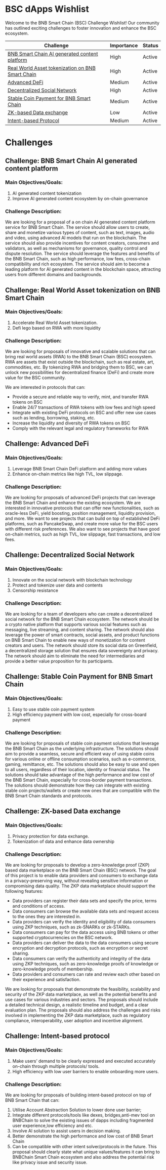# BSC dApps Wishlist

Welcome to the BNB Smart Chain (BSC) Challenge Wishlist! Our community has outlined exciting challenges to foster innovation and enhance the BSC ecosystem. 

| Challenge                                                    | Importance | Status |
| ------------------------------------------------------------ | ---------- | ------ |
| [BNB Smart Chain AI generated content platform](#challenge-bnb-smart-chain-ai-generated-content-platform) | High       | Active |
| [Real World Asset tokenization on BNB Smart Chain](#challenge-real-world-asset-tokenization-on-bnb-smart-chain) | High       | Active |
| [Advanced DeFi](#challenge-advanced-defi)                    | Medium     | Active |
| [Decentralized Social Network](#challenge-decentralized-social-network) | High       | Active |
| [Stable Coin Payment for BNB Smart Chain](#challenge-stable-coin-payment-for-bnb-smart-chain) | Medium     | Active |
| [ZK-based Data exchange](#challenge-zk-based-data-exchange)  | Low        | Active |
| [Intent-based Protocol](#challenge-intent-based-protocol)    | Medium     | Active |



# Challenges



## Challenge: BNB Smart Chain AI generated content platform 

### Main Objectives/Goals:
1. AI generated content tokenization
2. Improve AI generated content ecosystem by on-chain governance

### Challenge Description:
We are looking for a proposal of a on chain AI generated content platform service for BNB Smart Chain. The service should allow users to create, share and monetize various types of content, such as text, images, audio and video, using advanced AI models that run on the blockchain. The service should also provide incentives for content creators, consumers and validators, as well as mechanisms for governance, quality control and dispute resolution. The service should leverage the features and benefits of the BNB Smart Chain, such as high performance, low fees, cross-chain compatibility and rich ecosystem. The service should aim to become a leading platform for AI generated content in the blockchain space, attracting users from different domains and backgrounds.



## Challenge: Real World Asset tokenization on BNB Smart Chain

### Main Objectives/Goals:

1. Accelerate Real World Asset tokenization.
2. Defi lego based on RWA with more liquidity

### Challenge Description:

We are looking for proposals of innovative and scalable solutions that can bring real world assets (RWA) to the BNB Smart Chain (BSC) ecosystem. RWA are assets that exist outside the blockchain, such as real estate, art, commodities, etc. By tokenizing RWA and bridging them to BSC, we can unlock new possibilities for decentralized finance (DeFi) and create more value for the BSC community.

We are interested in protocols that can:

- Provide a secure and reliable way to verify, mint, and transfer RWA tokens on BSC
- Enable 24/7 transactions of RWA tokens with low fees and high speed
- Integrate with existing DeFi protocols on BSC and offer new use cases such as lending, borrowing, staking, etc.
- Increase the liquidity and diversity of RWA tokens on BSC
- Comply with the relevant legal and regulatory frameworks for RWA



## Challenge: Advanced DeFi

### Main Objectives/Goals:

1. Leverage BNB Smart Chain DeFi platform and adding more values
2. Enhance on-chain metrics like high TVL, low slippage.

### Challenge Description:

We are looking for proposals of advanced DeFi projects that can leverage the BNB Smart Chain and enhance the existing ecosystem. We are interested in innovative protocols that can offer new functionalities, such as oracle-less DeFi, yield boosting, position management, liquidity provision, and more. We want to see projects that can build on top of established DeFi platforms, such as PancakeSwap, and create more value for the BSC users with different risk preferences. We also want to see projects that have good on-chain metrics, such as high TVL, low slippage, fast transactions, and low fees. 



## Challenge: Decentralized Social Network 

### Main Objectives/Goals:

1. Innovate on the social network with blockchain technology
2. Protect and tokenize user data and contents
3. Censorship resistance

### Challenge Description:

We are looking for a team of developers who can create a decentralized social network for the BNB Smart Chain ecosystem. The network should be a crypto native platform that supports various social features such as messaging, live streaming, and content sharing. The network should also leverage the power of smart contracts, social assets, and product functions on BNB Smart Chain to enable new ways of monetization for content creators and users. The network should store its social data on Greenfield, a decentralized storage solution that ensures data sovereignty and privacy. The network should aim to eliminate the need for intermediaries and provide a better value proposition for its participants. 



## Challenge: Stable Coin Payment for BNB Smart Chain

### Main Objectives/Goals:

1. Easy to use stable coin payment system
2. High efficiency payment with low cost, especially for cross-board payment

### Challenge Description:

We are looking for proposals of stable coin payment solutions that leverage the BNB Smart Chain as the underlying infrastructure. The solutions should aim to provide a seamless, secure and efficient way of using stable coins for various online or offline consumption scenarios, such as e-commerce, gaming, remittance, etc. The solutions should also be easy to use and open to all users, regardless of their location, identity or financial status. The solutions should take advantage of the high performance and low cost of the BNB Smart Chain, especially for cross-border payment transactions. The solutions should demonstrate how they can integrate with existing stable coin projects/wallets or create new ones that are compatible with the BNB Smart Chain standards and protocols.



## Challenge: ZK-based Data exchange

### Main Objectives/Goals: 

1. Privacy protection for data exchange.
2. Tokenization of data and enhance data ownership

### Challenge Description:

We are looking for proposals to develop a zero-knowledge proof (ZKP) based data marketplace on the BNB Smart Chain (BSC) network. The goal of this project is to enable data providers and consumers to exchange data in a privacy-preserving way, without revealing sensitive information or compromising data quality. The ZKP data marketplace should support the following features:

- Data providers can register their data sets and specify the price, terms and conditions of access.
- Data consumers can browse the available data sets and request access to the ones they are interested in.
- Data providers can verify the identity and eligibility of data consumers using ZKP techniques, such as zk-SNARKs or zk-STARKs.
- Data consumers can pay for the data access using BNB tokens or other supported cryptocurrencies on the BSC network.
- Data providers can deliver the data to the data consumers using secure encryption and decryption protocols, such as encryption or secret sharing.
- Data consumers can verify the authenticity and integrity of the data using ZKP techniques, such as zero-knowledge proofs of knowledge or zero-knowledge proofs of membership.
- Data providers and consumers can rate and review each other based on their experience and satisfaction.

We are looking for proposals that demonstrate the feasibility, scalability and security of the ZKP data marketplace, as well as the potential benefits and use cases for various industries and sectors. The proposals should include a detailed technical design, a realistic timeline and budget, and a clear evaluation plan. The proposals should also address the challenges and risks involved in implementing the ZKP data marketplace, such as regulatory compliance, interoperability, user adoption and incentive alignment.


## Challenge: Intent-based protocol

### Main Objectives/Goals: 

1. Make users’ demand to be clearly expressed and executed accurately on-chain through multiple protocols/ tools.
2. High efficiency with low user barriers to enable onboarding more users.


### Challenge Description:

We are looking for proposals of building intent-based protocol on top of BNB Smart Chain that can:
1. Utilise Account Abstraction Solution to lower done user barrier;
2. Integrate different protocols/tools like dexes, bridges,anti-mev tool on BNBChain to solve the existing issues of dapps including fragmented user experience,low efficiency and etc.
3. Involve AI solution to assist users in decision making. 
4. Better demonstrate the high performance and low cost of BNB Smart Chain
5. Can be compatible with other intent solver/protocols in the future.
This proposal should clearly state what unique values/features it can bring to BNBChain Smart Chain ecosystem and also address the potential risk like privacy issue and security issue.
